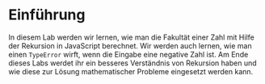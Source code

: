 # Einführung

In diesem Lab werden wir lernen, wie man die Fakultät einer Zahl mit Hilfe der Rekursion in JavaScript berechnet. Wir werden auch lernen, wie man einen `TypeError` wirft, wenn die Eingabe eine negative Zahl ist. Am Ende dieses Labs werdet ihr ein besseres Verständnis von Rekursion haben und wie diese zur Lösung mathematischer Probleme eingesetzt werden kann.
